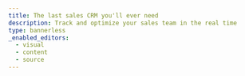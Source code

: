 ```yaml
---
title: The last sales CRM you'll ever need
description: Track and optimize your sales team in the real time
type: bannerless
_enabled_editors:
  - visual
  - content
  - source
---
```

